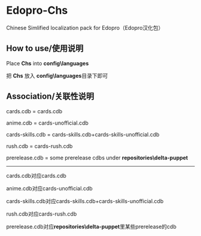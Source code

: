 # Edopro-Chs
Chinese Simlified localization pack for Edopro（Edopro汉化包）
## How to use/使用说明
Place **Chs** into **config\languages**

把 **Chs** 放入 **config\languages**目录下即可
## Association/关联性说明
cards.cdb = cards.cdb

anime.cdb = cards-unofficial.cdb

cards-skills.cdb = cards-skills.cdb+cards-skills-unofficial.cdb

rush.cdb = cards-rush.cdb

prerelease.cdb = some prerelease cdbs under **repositories\delta-puppet**

---

cards.cdb对应cards.cdb

anime.cdb对应cards-unofficial.cdb

cards-skills.cdb对应cards-skills.cdb+cards-skills-unofficial.cdb

rush.cdb对应cards-rush.cdb

prerelease.cdb对应**repositories\delta-puppet**里某些prerelease的cdb
